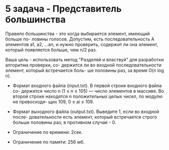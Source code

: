 # 5 задача - Представитель большинства

Правило большинства - это когда выбирается элемент, имеющий больше по-
ловины голосов. Допустим, есть последовательность A элементов a1, a2, ...an, и
нужно проверить, содержит ли она элемент, который появляется больше, чем n/2
раз.

Ваша цель - использовать метод "Разделяй и властвуй" для разработки алгоритма проверки, со-
держится ли во входной последовательности элемент, который встречается боль-
ше половины раз, за время O(n log n).

- Формат входного файла (input.txt). В первой строке входного файла со-
  держится число n (1 ≤ n ≤ 105) — число элементов в массиве. Во второй
  строке находятся n положительных целых чисел, по модулю не превосходя-
  щих 109, 0 ≤ ai ≤ 109.
- Формат выходного файла (output.txt). Выведите 1, если во входной после-
  довательности есть элемент, который встречается строго больше половины
  раз; в противном случае - 0.


- Ограничение по времени: 2сек.
- Ограничение по памяти: 256 мб.